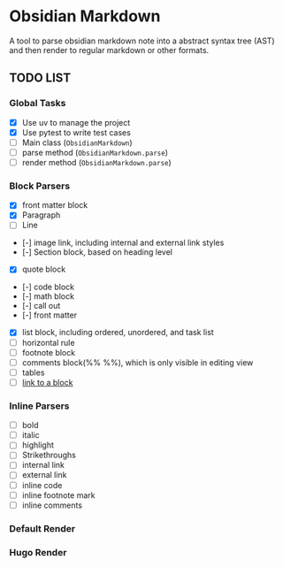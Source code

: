 # Obsidian Markdown

A tool to parse obsidian markdown note into a abstract syntax tree (AST) and then render to regular markdown or other formats.

## TODO LIST

### Global Tasks

- [x] Use uv to manage the project
- [x] Use pytest to write test cases
- [ ] Main class (`ObsidianMarkdown`)
- [ ] parse method (`ObsidianMarkdown.parse`)
- [ ] render method (`ObsidianMarkdown.parse`)

### Block Parsers

- [x] front matter block
- [x] Paragraph
- [ ] Line
- [-] image link, including internal and external link styles
- [-] Section block, based on heading level
- [x] quote block
- [-] code block
- [-] math block
- [-] call out
- [-] front matter
- [x] list block, including ordered, unordered, and task list
- [ ] horizontal rule
- [ ] footnote block
- [ ] comments block(%% %%), which is only visible in editing view
- [ ] tables
- [ ] [link to a block](https://help.obsidian.md/Linking+notes+and+files/Internal+links#Link+to+a+block+in+a+note)

### Inline Parsers

- [ ] bold
- [ ] italic
- [ ] highlight
- [ ] Strikethroughs
- [ ] internal link
- [ ] external link
- [ ] inline code
- [ ] inline footnote mark
- [ ] inline comments

### Default Render

### Hugo Render
